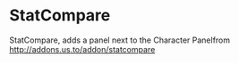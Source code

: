 # StatCompare
StatCompare, adds a panel next to the Character Panelfrom http://addons.us.to/addon/statcompare
